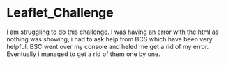 # Leaflet_Challenge


I am struggling to do this challenge.
I was having an error with the html as nothing was showing, i had to ask help from BCS which have been very helpful. BSC went over my console and heled me get a rid of my error. Eventually i managed to get a rid of them one by one.
